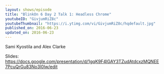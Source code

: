 ```yaml
---
layout: shows/episode
title: "BlinkOn 6 Day 2 Talk 1: Headless Chrome"
youtubeID: "GivjumRiZ8c"
youtubeThumbnail: "https://i.ytimg.com/vi/GivjumRiZ8c/hqdefault.jpg"
published_on: 2016-06-23
updated_on: 2016-06-23
---
```


Sami Kyostila and Alex Clarke

Slides: https://docs.google.com/presentation/d/1gqK9F4lGAY3TZudAtdcxzMQNEE7PcuQrGu83No3l0lw/edit
